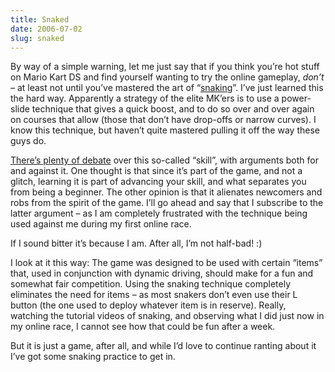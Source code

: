 ```yaml
---
title: Snaked
date: 2006-07-02
slug: snaked
---
```

<p>By way of a simple warning, let me just say that if you think you&#8217;re hot stuff on Mario Kart DS and find yourself wanting to try the online gameplay, <em>don&#8217;t</em> &#8211; at least not until you&#8217;ve mastered the art of &#8220;<a href="http://www.youtube.com/watch?v=203nqmV8OX">snaking</a>&#8221;. I&#8217;ve just learned this the hard way. 
Apparently a strategy of the elite MK&#8217;ers is to use a power-slide technique that gives a quick boost, and to do so over and over again on courses that allow (those that don&#8217;t have drop-offs or narrow curves). I know this technique, but haven&#8217;t quite mastered pulling it off the way these guys do.</p>

<p><a href="http://www.n-philes.com/forums/showthread.php?t=22049">There&#8217;s plenty of debate</a> over this so-called &#8220;skill&#8221;, with arguments both for and against it. One thought is that since it&#8217;s part of the game, and not a glitch, learning it is part of advancing your skill, and what separates you from being a beginner. The other opinion is that <span class="pullquote">it alienates newcomers and robs from the spirit of the game</span>. I&#8217;ll go ahead and say that I subscribe to the latter argument &#8211; as I am completely frustrated with the technique being used against me during my first online race.</p>

<p>If I sound bitter it&#8217;s because I am. After all, I&#8217;m not half-bad! :)</p>

<p>I look at it this way: The game was designed to be used with certain &#8220;items&#8221; that, used in conjunction with dynamic driving, should make for a fun and somewhat fair competition. Using the snaking technique completely eliminates the need for items &#8211; as most snakers don&#8217;t even use their L button (the one used to deploy whatever item is in reserve). Really, watching the tutorial videos of snaking, and observing what I did just now in my online race, I cannot see how that could be fun after a week.</p>

<p>But it is just a game, after all, and while I&#8217;d love to continue ranting about it I&#8217;ve got some snaking practice to get in.</p>